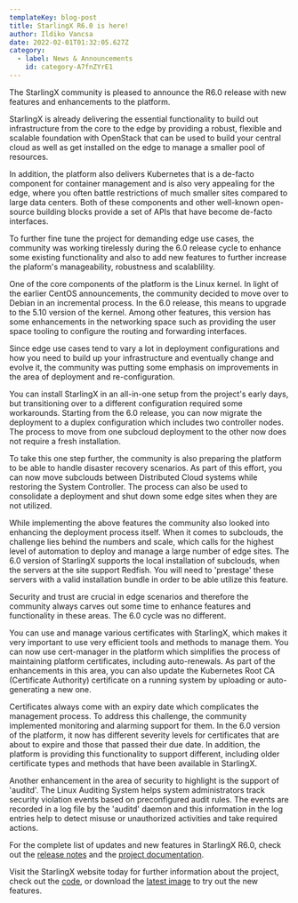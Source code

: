 ```yaml
---
templateKey: blog-post
title: StarlingX R6.0 is here!
author: Ildiko Vancsa
date: 2022-02-01T01:32:05.627Z
category: 
  - label: News & Announcements
    id: category-A7fnZYrE1
---
```


The StarlingX community is pleased to announce the R6.0 release with new features and enhancements to the platform.<!-- more -->

StarlingX is already delivering the essential functionality to build out infrastructure from the core to the edge by providing a robust, flexible and scalable foundation with OpenStack that can be used to build your central cloud as well as get installed on the edge to manage a smaller pool of resources.

In addition, the platform also delivers Kubernetes that is a de-facto component for container management and is also very appealing for the edge, where you often battle restrictions of much smaller sites compared to large data centers. Both of these components and other well-known open-source building blocks provide a set of APIs that have become de-facto interfaces.

To further fine tune the project for demanding edge use cases, the community was working tirelessly during the 6.0 release cycle to enhance some existing functionality and also to add new features to further increase the plaform's manageability, robustness and scalablility.

One of the core components of the platform is the Linux kernel. In light of the earlier CentOS announcements, the community decided to move over to Debian in an incremental process. In the 6.0 release, this means to upgrade to the 5.10 version of the kernel. Among other features, this version has some enhancements in the networking space such as providing the user space tooling to configure the routing and forwarding interfaces.

Since edge use cases tend to vary a lot in deployment configurations and how you need to build up your infrastructure and eventually change and evolve it, the community was putting some emphasis on improvements in the area of deployment and re-configuration.

You can install StarlingX in an all-in-one setup from the project's early days, but transitioning over to a different configuration required some workarounds. Starting from the 6.0 release, you can now migrate the deployment to a duplex configuration which includes two controller nodes. The process to move from one subcloud deployment to the other now does not require a fresh installation.

To take this one step further, the community is also preparing the platform to be able to handle disaster recovery scenarios. As part of this effort, you can now move subclouds between Distributed Cloud systems while restoring the System Controller. The process can also be used to consolidate a deployment and shut down some edge sites when they are not utilized.

While implementing the above features the community also looked into enhancing the deployment process itself. When it comes to subclouds, the challenge lies behind the numbers and scale, which calls for the highest level of automation to deploy and manage a large number of edge sites. The 6.0 version of StarlingX supports the local installation of subclouds, when the servers at the site support Redfish. You will need to 'prestage' these servers with a valid installation bundle in order to be able utilize this feature.

Security and trust are crucial in edge scenarios and therefore the community always carves out some time to enhance features and functionality in these areas. The 6.0 cycle was no different.

You can use and manage various certificates with StarlingX, which makes it very important to use very efficient tools and methods to manage them. You can now use cert-manager in the platform which simplifies the process of maintaining platform certificates, including auto-renewals. As part of the enhancements in this area, you can also update the Kubernetes Root CA (Certificate Authority) certificate on a running system by uploading or auto-generating a new one.

Certificates always come with an expiry date which complicates the management process. To address this challenge, the community implemented monitoring and alarming support for them. In the 6.0 version of the platform, it now has different severity levels for certificates that are about to expire and those that passed their due date. In addition, the platform is providing this functionality to support different, including older certificate types and methods that have been available in StarlingX.

Another enhancement in the area of security to highlight is the support of 'auditd'. The Linux Auditing System helps system administrators track security violation events based on preconfigured audit rules. The events are recorded in a log file by the 'auditd' daemon and this information in the log entries help to detect misuse or unauthorized activities and take required actions.

For the complete list of updates and new features in StarlingX R6.0, check out the [release notes](https://docs.starlingx.io/releasenotes/r6-0-release-notes-bc72d0b961e7.html) and the [project documentation](https://docs.starlingx.io/).

Visit the StarlingX website today for further information about the project, check out the [code](https://opendev.org/starlingx), or download the [latest image](https://mirror.starlingx.windriver.com/mirror/starlingx/release/) to try out the new features.
